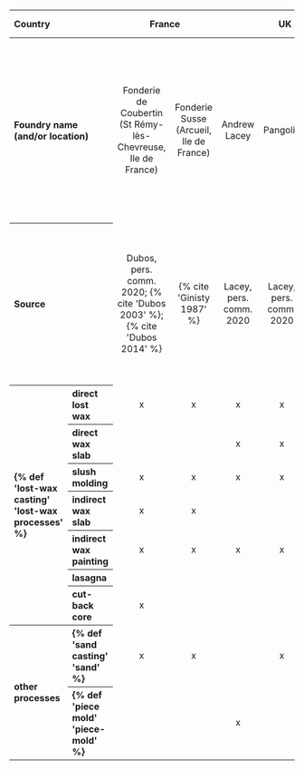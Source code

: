   <table id="table-03">
    <caption><strong>Table 3</strong><br />
    <strong>Casting processes used in selected modern art foundries worldwide</strong>
    </caption>
  <thead style="text-align:center">
  <tr>
    <th colspan=2 style="text-align:left">Country</th>
    <th colspan=2 >France</th>
    <th colspan=3 >UK</th>
    <th colspan=3 >Germany</th>
    <th colspan=3 >Italy</th>
    <th colspan=2 >USA</th>
    <th>Cameroon</th>
    <th>Burkina Faso</th>
    <th>Mali</th>
    <th>South Africa</th>
    <th>India</th>
    <th>Nepal</th>
    <th colspan=5 >Thailand</th>
    <th>Cambodia</th>
    <th colspan=2 >China</th>
   </tr>
  <tbody style="text-align:center">
   <tr>
    <th colspan=2 style="text-align:left">Foundry name (and/or location)</th>
    <td>Fonderie
    de Coubertin (St Rémy-lès-Chevreuse, Ile de France)</td>
    <td>Fonderie
    Susse (Arcueil, Ile de France)</td>
    <td>Andrew
    Lacey</td>
    <td>Pangolin</td>
    <td>Royal
    College of Art (London)</td>
    <td>Hermann
    Noack (Berlin)</td>
    <td>Strassacker
    (near Stuttgart)</td>
    <td>Lauchammer
    (near Dresden)</td>
    <td>Fonderia
    Del Chiaro (Pietrasanta, Tuscany)</td>
    <td>Fonderia
    Mariani (Pietrasanta, Tuscany)</td>
    <td>Fonderia
    Battaglia (Milan)</td>
    <td>Modern
    Art Foundry (Astoria, NY)</td>
    <td>Shindoni
    (Tesuque, NM)</td>
    <td>(Bamenda)</td>
    <td>(Ouagadougou)</td>
    <td>(Bamako)</td>
    <td>Dionysus
    Sculpture Works (Pretoria)</td>
    <td>(Swamimilai)</td>
    <td>&nbsp;</td>
    <td>(Thonburi)</td>
    <td>(Chiang Mai)</td>
    <td>Brass worker
    village (Ubon)</td>
    <td>Buranathai Buddha
    Image Factory (Pitsanulok)</td>
    <td>Bangkok Noi
    Foundry (Bangkok)</td>
    <td>It
    Sopheap foundry (Siem Reap)</td>
    <td>Tongling
    Xinjiuding Bronze Culture Industry Co., Ltd. (铜陵新九鼎铜文化有限公司 | Tongling City,
    Anhui Province)</td>
    <td>Various factories (Shanxi,
    Shandong, Jiangxi, Sichuan, and other provinces, e.g., Yuda Group, Shanxi
    province; Aerosun Corporation, Jiangsu province)</td>
   </tr>
   <tr>
    <th colspan=2 style="text-align:left">Source</th>
    <td>Dubos,
    pers. comm. 2020; {% cite 'Dubos 2003' %}; {% cite 'Dubos 2014' %}</td>
    <td>{% cite 'Ginisty 1987' %}</td>
    <td>Lacey, pers. comm. 2020</td>
    <td>Lacey, pers. comm. 2020</td>
    <td>{% cite 'Rome and Young 2003' %}</td>
    <td>Welter, pers. comm. 2020; {% cite 'Diehl 1927' %}; {% cite 'Schulz and Baatz 1993' %}</td>
    <td>Kreutner, pers. comm. 2020</td>
    <td>Welter, pers. comm. 2020; {% cite 'Schmidt 2011' %}</td>
    <td>Morigi, pers. comm. 2020</td>
    <td>Morigi, pers. comm. 2020</td>
    <td>Morigi, pers. comm. 2020</td>
    <td>Bassett, pers. comm. 2020 w/ Jeffrey Spring</td>
    <td>Lacey, pers. comm. 2020</td>
    <td>{% cite 'Coutant 2005' %}</td>
    <td colspan=2 >{% cite 'Armbruster 1993' %}</td>
    <td>Nolene Gerber, pers. comm. w/ Bewer 2021</td>
    <td>{% cite 'Levy 2008' %}</td>
    <td>{% cite 'Craddock 2015' %}</td>
    <td colspan=5 >{% cite 'Strahan 1997' %}</td>
    <td>It Sopheap, pers. comm.</td>
    <td>Strahan, pers. comm. w/ Bewer 2021</td>
    <td>Haiping Lian, pers. comm. w/ Bewer 2021</td>
   </tr>
   <tr>
    <th rowspan=7 style="text-align:left">{% def 'lost-wax casting' 'lost-wax processes' %}</th>
    <th style="text-align:left">direct
    lost wax</th>
    <td>x</td>
    <td>x</td>
    <td>x</td>
    <td>x</td>
    <td>x</td>
    <td>x</td>
    <td>x</td>
    <td>&nbsp;</td>
    <td>x</td>
    <td>x</td>
    <td>x</td>
    <td>x</td>
    <td>x</td>
    <td>x</td>
    <td>x</td>
    <td>x</td>
    <td>&nbsp;</td>
    <td>&nbsp;</td>
    <td>&nbsp;</td>
    <td>x</td>
    <td>x</td>
    <td>x</td>
    <td>x</td>
    <td>x</td>
    <td>x</td>
    <td>&nbsp;</td>
    <td>&nbsp;</td>
   </tr>
   <tr>
    <th style="text-align:left">direct wax slab</th>
    <td>&nbsp;</td>
    <td>&nbsp;</td>
    <td>x</td>
    <td>x</td>
    <td>&nbsp;</td>
    <td>&nbsp;</td>
    <td>x</td>
    <td>&nbsp;</td>
    <td>x</td>
    <td>x</td>
    <td>x</td>
    <td>&nbsp;</td>
    <td>&nbsp;</td>
    <td>&nbsp;</td>
    <td>&nbsp;</td>
    <td>&nbsp;</td>
    <td>&nbsp;</td>
    <td>x</td>
    <td>x</td>
    <td>&nbsp;</td>
    <td>&nbsp;</td>
    <td>&nbsp;</td>
    <td>&nbsp;</td>
    <td>&nbsp;</td>
    <td>&nbsp;</td>
    <td>&nbsp;</td>
    <td>&nbsp;</td>
   </tr>
   <tr>
    <th style="text-align:left">slush molding</th>
    <td>x</td>
    <td>x</td>
    <td>x</td>
    <td>x</td>
    <td>x</td>
    <td>&nbsp;</td>
    <td>x</td>
    <td>x</td>
    <td>x</td>
    <td>x</td>
    <td>x</td>
    <td>x</td>
    <td>x</td>
    <td>&nbsp;</td>
    <td>&nbsp;</td>
    <td>&nbsp;</td>
    <td>x</td>
    <td>x</td>
    <td>&nbsp;</td>
    <td>x</td>
    <td>&nbsp;</td>
    <td>&nbsp;</td>
    <td>&nbsp;</td>
    <td>x</td>
    <td>x</td>
    <td>x</td>
    <td>x</td>
   </tr>
   <tr>
    <th style="text-align:left">indirect wax slab</th>
    <td>x</td>
    <td>x</td>
    <td>&nbsp;</td>
    <td>&nbsp;</td>
    <td>x</td>
    <td>&nbsp;</td>
    <td>x</td>
    <td>&nbsp;</td>
    <td>x</td>
    <td>x</td>
    <td>x</td>
    <td>&nbsp;</td>
    <td>&nbsp;</td>
    <td>&nbsp;</td>
    <td>&nbsp;</td>
    <td>&nbsp;</td>
    <td>&nbsp;</td>
    <td>&nbsp;</td>
    <td>&nbsp;</td>
    <td>&nbsp;</td>
    <td>&nbsp;</td>
    <td>&nbsp;</td>
    <td>&nbsp;</td>
    <td>&nbsp;</td>
    <td>&nbsp;</td>
    <td>&nbsp;</td>
    <td>&nbsp;</td>
   </tr>
   <tr>
    <th style="text-align:left">indirect wax painting</th>
    <td>x</td>
    <td>x</td>
    <td>x</td>
    <td>x</td>
    <td>x</td>
    <td>x</td>
    <td>x</td>
    <td>x</td>
    <td>x</td>
    <td>x</td>
    <td>x</td>
    <td>x</td>
    <td>x</td>
    <td>&nbsp;</td>
    <td>&nbsp;</td>
    <td>&nbsp;</td>
    <td>&nbsp;</td>
    <td>&nbsp;</td>
    <td>&nbsp;</td>
    <td>&nbsp;</td>
    <td>&nbsp;</td>
    <td>&nbsp;</td>
    <td>&nbsp;</td>
    <td>&nbsp;</td>
    <td>&nbsp;</td>
    <td>&nbsp;</td>
    <td>&nbsp;</td>
   </tr>
   <tr>
    <th style="text-align:left">lasagna</th>
    <td>&nbsp;</td>
    <td>&nbsp;</td>
    <td>&nbsp;</td>
    <td>&nbsp;</td>
    <td>&nbsp;</td>
    <td>&nbsp;</td>
    <td>&nbsp;</td>
    <td>&nbsp;</td>
    <td>&nbsp;</td>
    <td>&nbsp;</td>
    <td>&nbsp;</td>
    <td>&nbsp;</td>
    <td>&nbsp;</td>
    <td>&nbsp;</td>
    <td>&nbsp;</td>
    <td>&nbsp;</td>
    <td>&nbsp;</td>
    <td>&nbsp;</td>
    <td>&nbsp;</td>
    <td>&nbsp;</td>
    <td>&nbsp;</td>
    <td>&nbsp;</td>
    <td>&nbsp;</td>
    <td>&nbsp;</td>
    <td>&nbsp;</td>
    <td>&nbsp;</td>
    <td>&nbsp;</td>
   </tr>
   <tr>
    <th style="text-align:left">cut-back core</th>
    <td>x</td>
    <td>&nbsp;</td>
    <td>&nbsp;</td>
    <td>&nbsp;</td>
    <td>&nbsp;</td>
    <td>&nbsp;</td>
    <td>&nbsp;</td>
    <td>&nbsp;</td>
    <td>&nbsp;</td>
    <td>&nbsp;</td>
    <td>&nbsp;</td>
    <td>&nbsp;</td>
    <td>&nbsp;</td>
    <td>&nbsp;</td>
    <td>&nbsp;</td>
    <td>&nbsp;</td>
    <td>&nbsp;</td>
    <td>&nbsp;</td>
    <td>&nbsp;</td>
    <td>&nbsp;</td>
    <td>&nbsp;</td>
    <td>&nbsp;</td>
    <td>&nbsp;</td>
    <td>&nbsp;</td>
    <td>&nbsp;</td>
    <td>&nbsp;</td>
    <td>&nbsp;</td>
   </tr>
   <tr>
    <th rowspan=2 style="text-align:left">other processes</th>
    <th style="text-align:left">{% def 'sand casting' 'sand' %}</th>
    <td>x</td>
    <td>x</td>
    <td>&nbsp;</td>
    <td>x</td>
    <td>x</td>
    <td>x</td>
    <td>x</td>
    <td>x</td>
    <td>&nbsp;</td>
    <td>&nbsp;</td>
    <td>&nbsp;</td>
    <td>&nbsp;</td>
    <td>&nbsp;</td>
    <td>&nbsp;</td>
    <td>&nbsp;</td>
    <td>&nbsp;</td>
    <td>&nbsp;</td>
    <td>&nbsp;</td>
    <td>&nbsp;</td>
    <td>&nbsp;</td>
    <td>&nbsp;</td>
    <td>&nbsp;</td>
    <td>x</td>
    <td>x</td>
    <td>&nbsp;</td>
    <td>&nbsp;</td>
    <td>x</td>
   </tr>
   <tr>
    <th style="text-align:left">{% def 'piece mold' 'piece-mold' %}</th>
    <td>&nbsp;</td>
    <td>&nbsp;</td>
    <td>x</td>
    <td>&nbsp;</td>
    <td>&nbsp;</td>
    <td>&nbsp;</td>
    <td>&nbsp;</td>
    <td>&nbsp;</td>
    <td>&nbsp;</td>
    <td>&nbsp;</td>
    <td>&nbsp;</td>
    <td>&nbsp;</td>
    <td>&nbsp;</td>
    <td>&nbsp;</td>
    <td>&nbsp;</td>
    <td>&nbsp;</td>
    <td>&nbsp;</td>
    <td>&nbsp;</td>
    <td>&nbsp;</td>
    <td>&nbsp;</td>
    <td>&nbsp;</td>
    <td>&nbsp;</td>
    <td>&nbsp;</td>
    <td>&nbsp;</td>
    <td>&nbsp;</td>
    <td>&nbsp;</td>
    <td>&nbsp;</td>
   </tr>
  </tbody>
  </table>
